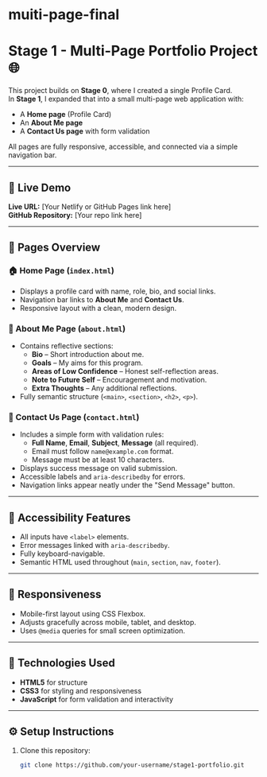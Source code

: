 # muiti-page-final
# Stage 1 - Multi-Page Portfolio Project 🌐

This project builds on **Stage 0**, where I created a single Profile Card.  
In **Stage 1**, I expanded that into a small multi-page web application with:
- A **Home page** (Profile Card)
- An **About Me page**
- A **Contact Us page** with form validation

All pages are fully responsive, accessible, and connected via a simple navigation bar.

---

## 🚀 Live Demo
**Live URL:** [Your Netlify or GitHub Pages link here]  
**GitHub Repository:** [Your repo link here]

---

## 📄 Pages Overview

### 🏠 Home Page (`index.html`)
- Displays a profile card with name, role, bio, and social links.
- Navigation bar links to **About Me** and **Contact Us**.
- Responsive layout with a clean, modern design.

### 👤 About Me Page (`about.html`)
- Contains reflective sections:
  - **Bio** – Short introduction about me.
  - **Goals** – My aims for this program.
  - **Areas of Low Confidence** – Honest self-reflection areas.
  - **Note to Future Self** – Encouragement and motivation.
  - **Extra Thoughts** – Any additional reflections.
- Fully semantic structure (`<main>`, `<section>`, `<h2>`, `<p>`).

### 💌 Contact Us Page (`contact.html`)
- Includes a simple form with validation rules:
  - **Full Name**, **Email**, **Subject**, **Message** (all required).
  - Email must follow `name@example.com` format.
  - Message must be at least 10 characters.
- Displays success message on valid submission.
- Accessible labels and `aria-describedby` for errors.
- Navigation links appear neatly under the "Send Message" button.

---

## 🧠 Accessibility Features
- All inputs have `<label>` elements.
- Error messages linked with `aria-describedby`.
- Fully keyboard-navigable.
- Semantic HTML used throughout (`main`, `section`, `nav`, `footer`).

---

## 📱 Responsiveness
- Mobile-first layout using CSS Flexbox.
- Adjusts gracefully across mobile, tablet, and desktop.
- Uses `@media` queries for small screen optimization.

---

## 🧩 Technologies Used
- **HTML5** for structure  
- **CSS3** for styling and responsiveness  
- **JavaScript** for form validation and interactivity  

---

## ⚙️ Setup Instructions
1. Clone this repository:
   ```bash
   git clone https://github.com/your-username/stage1-portfolio.git

